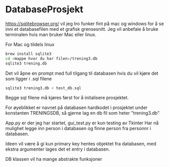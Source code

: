 # DatabaseProsjekt

https://sqlitebrowser.org/ vil jeg tro funker fint på mac og windows for å se inni et databasefilen med et grafisk grensesnitt. 
Jeg vil anbefale å bruke terminalen hvis man bruker Mac eller linux.

For Mac og tildels linux

```bash
brew install sqlite3
cd <mappe hvor du har filen>/trening3.db
sqlite3 trening.db
```
Det vil åpne en prompt med full tilgang til databasen
hvis du vil kjøre det som ligger i .sql filene

```bash
sqlite3 trening3.db < test_db.sql
```
Begge sql filene må kjøres først for å initalisere prosjektet.

For øyeblikket er navnet på databasen hardkodet i prosjektet under konstanten
TRENINGSDB, så gjerne lag en db fil som heter "trening3.db"

App.py er der jeg har startet, gui_test.py er kun testing av Tkinter
Har nå mulighet legge inn person i databasen og finne person fra personnr i databasen. 

Ideen vil være å gi kun  primary key hentes objektet fra databasen, med ekstra
argumenter lages det et entry i databasen.

DB klassen vil ha mange abstrakte funksjoner

